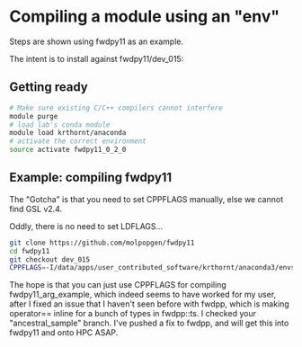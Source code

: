 # Compiling a module using an "env"

Steps are shown using fwdpy11 as an example.

The intent is to install against fwdpy11/dev_015:

## Getting ready

```sh
# Make sure existing C/C++ compilers cannot interfere
module purge
# load lab's conda module
module load krthornt/anaconda
# activate the correct environment
source activate fwdpy11_0_2_0
```

## Example: compiling fwdpy11

The "Gotcha" is that you need to set CPPFLAGS manually, else we cannot find GSL v2.4.

Oddly, there is no need to set LDFLAGS...

```sh
git clone https://github.com/molpopgen/fwdpy11
cd fwdpy11
git checkout dev_015
CPPFLAGS=-I/data/apps/user_contributed_software/krthornt/anaconda3/envs/fwdpy11_0_2_0/include  python setup.py build_ext -i
```

The hope is that you can just use CPPFLAGS for compiling fwdpy11_arg_example, which indeed seems to have worked for my
user, after I fixed an issue that I haven't seen before with fwdpp, which is making operator== inline for a bunch of
types in fwdpp::ts.  I checked your "ancestral_sample" branch.  I've pushed a fix to fwdpp, and will get this into
fwdpy11 and onto HPC ASAP.
